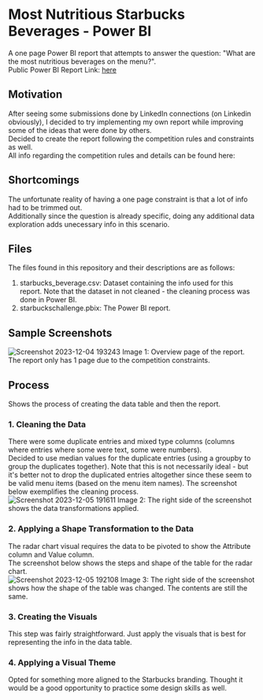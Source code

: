 # Most Nutritious Starbucks Beverages - Power BI
A one page Power BI report that attempts to answer the question: "What are the most nutritious beverages on the menu?".\
Public Power BI Report Link: [here](https://www.novypro.com/project/most-nutritious-starbucks-beverages)

## Motivation
After seeing some submissions done by LinkedIn connections (on Linkedin obviously), I decided to try implementing my own report while improving some of the ideas that were done by others.\
Decided to create the report following the competition rules and constraints as well.\
All info regarding the competition rules and details can be found here: 

## Shortcomings
The unfortunate reality of having a one page constraint is that a lot of info had to be trimmed out.\
Additionally since the question is already specific, doing any additional data exploration adds unecessary info in this scenario.  

## Files 
The files found in this repository and their descriptions are as follows:
1. starbucks_beverage.csv: Dataset containing the info used for this report. Note that the dataset in not cleaned - the cleaning process was done in Power BI.
2. starbuckschallenge.pbix: The Power BI report. 

## Sample Screenshots
![Screenshot 2023-12-04 193243](https://github.com/splatterconstruct146/starbucks-nutrition-power-bi/assets/135209633/d295e525-1d18-4730-b8a3-ecbc9fe017cb)
Image 1: Overview page of the report. The report only has 1 page due to the competition constraints. 

## Process
Shows the process of creating the data table and then the report.
### 1. Cleaning the Data
There were some duplicate entries and mixed type columns (columns where entries where some were text, some were numbers).\
Decided to use median values for the duplicate entries (using a groupby to group the duplicates together). Note that this is not necessarily ideal - but it's better not to drop the duplicated entries altogether since these seem to be valid menu items (based on the menu item names).
The screenshot below exemplifies the cleaning process.\
![Screenshot 2023-12-05 191611](https://github.com/splatterconstruct146/starbucks-nutrition-power-bi/assets/135209633/965306f2-ce25-42ff-9078-1dc907424ce7)
Image 2: The right side of the screenshot shows the data transformations applied.

### 2. Applying a Shape Transformation to the Data
The radar chart visual requires the data to be pivoted to show the Attribute column and Value column.\
The screenshot below shows the steps and shape of the table for the radar chart.\
![Screenshot 2023-12-05 192108](https://github.com/splatterconstruct146/starbucks-nutrition-power-bi/assets/135209633/d95a1866-99a1-4640-9975-11f427a608cf)
Image 3: The right side of the screenshot shows how the shape of the table was changed. The contents are still the same.

### 3. Creating the Visuals
This step was fairly straightforward. Just apply the visuals that is best for representing the info in the data table.

### 4. Applying a Visual Theme
Opted for something more aligned to the Starbucks branding. Thought it would be a good opportunity to practice some design skills as well.
